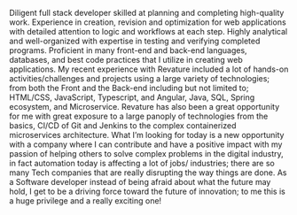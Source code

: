Diligent full stack developer skilled at planning and completing high-quality work. Experience in creation, revision and optimization for web applications with detailed attention to logic and workflows at each step. Highly analytical and well-organized with expertise in testing and verifying completed programs. Proficient in many front-end and back-end languages, databases, and best code practices that I utilize in creating web applications.
My recent experience with Revature included a lot of hands-on activities/challenges and projects using a large variety of technologies; from both the Front and the Back-end including but not limited to; HTML/CSS, JavaScript, Typescript, and Angular, Java, SQL, Spring ecosystem, and Microservice.
Revature has also been a great opportunity for me with great exposure to a large panoply of technologies from the basics, CI/CD of Git and Jenkins to the complex containerized microservices architecture.
What I’m looking for today is a new opportunity with a company where I can contribute and have a positive impact with my passion of helping others to solve complex problems in the digital industry, in fact automation today is affecting a lot of jobs/ industries; there are so many Tech companies that are really disrupting the way things are done. As a Software developer instead of being afraid about what the future may hold, I get to be a driving force toward the future of innovation; to me this is a huge privilege and a really exciting one!

